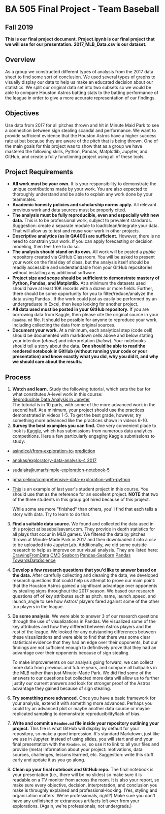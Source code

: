 # BA 505 Final Project - Team Baseball
## Fall 2019
__This is our final project document.__
__Project.ipynb is our final project that we will use for our presentation.__
__2017_MLB_Data.csv is our dataset.__

## Overview
As a group we constructed different types of analysis from the 2017 data sheet to find some sort of conclusion. We used several types of graphs to visually display our data to help us make an educated decision about our statistics. We split our original data set into two subsets so we would be able to compare Houston Astros batting stats to the batting performance of the league in order to give a more accurate representation of our findings.

## Objectives
Use data from 2017 for all pitches thrown and hit in Minute Maid Park to see a connection between sign stealing scandal and performance. We want to provide sufficient evidence that the Houston Astros have a higher success rate at bat because they are aware of the pitch that is being thrown. One of the main goals for this project was to show that as a group we have mastered the following skills, Python, Pandas, Matplotlib, Jupyter, and GitHub, and create a fully functioning project using all of these tools. 


## Project Requirements
* **All work must be your own.** It is your responsibility to demonstrate the unique contributions made by your work. You are also expected to thoroughly understand and be able to explain any work done by your teammates.
* **Academic honesty policies and scholarship norms apply.** All relevant previous work and data sources must be properly cited.
* **The analysis must be fully reproducible, even and especially with new data.** This is to be professional work, subject to prevalent standards. Suggestion: create a separate module to load/clean/integrate your data. That will allow us to test and reuse your work in other projects.
* **Descriptive analytics (as in QA400) are sufficient.** However, there is no need to constrain your work. If you can apply forecasting or decision modeling, then feel free to do so.
* **The analysis should stand on its own.** All work will be posted a *public* repository created via GitHub Classroom. You will be asked to present your work on the final day of class, but the analysis itself should be readily accessible and understandable from your GitHub repositories without installing any additional software.
* **Project size and scope should be sufficient to demonstrate mastery of Python, Pandas, and Matplotlib.** At a minimum the datasets used should have at least 10K records with a dozen or more fields. Further, there should be some opportunity for you to filter/reduce/analyze the data using Pandas . If the work could just as easily be performed by an undergraduate in Excel, then keep looking for another project.
* **All data used must be posted in your GitHub repository.** If you are borrowing data from Kaggle, then please cite the original source in your `Readme.md` file. It should be possible for anyone to reproduce your work, including collecting the data from original sources.
* **Document your work.** At a minimum, each analytical step (code cell) should be documented with markdown cells above and below stating your intention (_above_) and interpretation (_below_). Your notebooks should tell a story about the data. **One should be able to read the rendered notebook in GitHub (without running your code or your presentation) and know exactly what you did, why you did it, and why we should care about the results.**

## Process  

1. **Watch and learn.** Study the following tutorial, which sets the bar for what constitutes A-level work in this course:  
[Reproducible Data Analysis in Jupyter](https://jakevdp.github.io/blog/2017/03/03/reproducible-data-analysis-in-jupyter)  
The tutorial is in 10 parts, with some of the more advanced work in the second half. At a minimum, your project should use the practices demonstrated in videos 1-5. To get the best grade, however, try something more advanced like the practices shown in videos 6-10.  
2. **Survey the best examples you can find.** One very convenient place to look is [Kaggle](https://kaggle.com), which has submissions from numerous data analytics competitions. Here a few particularly engaging Kaggle submissions to study:
  * [asindico//from-exploration-to-prediction](https://www.kaggle.com/asindico/from-exploration-to-prediction)
  * [anokas/exploratory-data-analysis-4 2017](https://www.kaggle.com/anokas/exploratory-data-analysis-4)
  * [sudalairajkumar/simple-exploration-notebook-5](https://www.kaggle.com/sudalairajkumar/simple-exploration-notebook-5)
  * [pmarcelino/comprehensive-data-exploration-with-python](https://www.kaggle.com/pmarcelino/comprehensive-data-exploration-with-python)
  * [This](https://github.com/fairfield-university-ba505-fall2018/final-project-filip-s-angels) is an example of last year's student project in this course. You should use that as the reference for an excellent project. __NOTE__ that two of the three students in this group got hired because of this project.

      While some are more "finished" than others, you'll find that each tells a story with data. Try to learn to do that.  

3. **Find a suitable data source.** We found and collected the data used in this project at baseballsavant.com. They provide in depth statistics for all plays that occur in MLB games. We filtered the data by pitches thrown at Minute-Made Park in 2017 and then downloaded it into a csv to be uploaded into JupyterLab. 
    Additionally, we did some outside research to help us improve on our visual analysis. They are listed here:
    [DrawingFromData](https://www.drawingfromdata.com/how-to-rotate-axis-labels-in-seaborn-and-matplotlib)
    [CMD](https://cmdlinetips.com/2018/02/how-to-subset-pandas-dataframe-based-on-values-of-a-column/)
    [Seaborn](https://seaborn.pydata.org/tutorial/categorical.html)
    [Pandas-Seaborn](https://chrisalbon.com/python/data_wrangling/pandas_with_seaborn/)
    [Pandas](https://pandas.pydata.org/pandas-docs/stable/reference/frame.html#plotting)
    [TowardsDataScience](https://towardsdatascience.com/a-guide-to-pandas-and-matplotlib-for-data-exploration-56fad95f951c)

4. **Develop a few research questions that you'd like to answer based on the data.** After carefully collecting and cleaning the data, we developed research questions that could help us attempt to prove our main point: that the Houston Astros gained a significant advantage over opponents by stealing signs throughout the 2017 season. We based our research questions off of key attributes such as pitch_name, launch_speed, and launch_angle to see how Astros’ players fared against some of the other top players in the league.
5. **Do some analysis**. We were able to answer 3 of our research questions through the use of visualizations in Pandas. We visualized some of the key attributes and how they differed between Astros players and the rest of the league. We looked for any outstanding differences between these visualizations and were able to find that there was some clear statistical evidence that they had an edge over their opponents, but our findings are not sufficient enough to definitively prove that they had an advantage over their opponents because of sign stealing.

    To make improvements on our analysis going forward, we can collect more data from previous and future years, and compare all ballparks in the MLB rather than just Minute-Made Park. We did find some of the answers to our questions but collected more data will allow us to further justify our current answers and look for stronger proof of the Astros’ advantage they gained because of sign stealing.  
6. **Try something more advanced.** Once you have a basic framework for your analysis, extend it with something more advanced. Perhaps you could try an advanced plot or maybe another data source or maybe replicated sampling to demonstrate reproducibility/lack of bias.
7. **Write and commit a `Readme.md` file inside your repository outlining your project.** This file is what GitHub will display by default for your repository, so make a good impression. It's standard Markdown, just like we use in Jupyter. Instead of using slides, you will start and end your final presentation with the `Readme.md`, so use it to link to all your files and provide (meta) information about your project: motivations, data sources, challenges, lessons learned, etc. Suggestion: write this stuff early and update it as you go along.
8. **Clean up your final notebook and GitHub repo.** The final notebook is your presentation (i.e., there will be no slides) so make sure it is readable on a TV monitor from across the room. It is also your report, so make sure every objective, decision, interpretation, and conclusion you make is throughly explained and professional-looking. (Yes, styling and organization matters. We're professionals, right?) Make sure you don't have any unfinished or extraneous artifacts left over from your explorations. (Again, we're professionals, not undergrads.)
